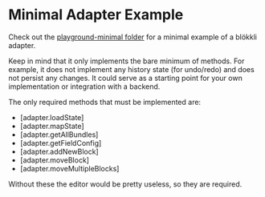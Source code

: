 # Minimal Adapter Example

Check out the
[playground-minimal folder](https://github.com/blokkli/editor/tree/main/playground-minimal)
for a minimal example of a blökkli adapter.

Keep in mind that it only implements the bare minimum of methods. For example,
it does not implement any history state (for undo/redo) and does not persist any
changes. It could serve as a starting point for your own implementation or
integration with a backend.

The only required methods that must be implemented are:

- [adapter.loadState]
- [adapter.mapState]
- [adapter.getAllBundles]
- [adapter.getFieldConfig]
- [adapter.addNewBlock]
- [adapter.moveBlock]
- [adapter.moveMultipleBlocks]

Without these the editor would be pretty useless, so they are required.
